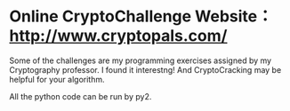 Online CryptoChallenge Website：http://www.cryptopals.com/
=============================================================================================

Some of the challenges are my programming exercises assigned by my Cryptography professor. I found it interestng! And CryptoCracking may be helpful for your algorithm.

All the python code can be run by py2.
